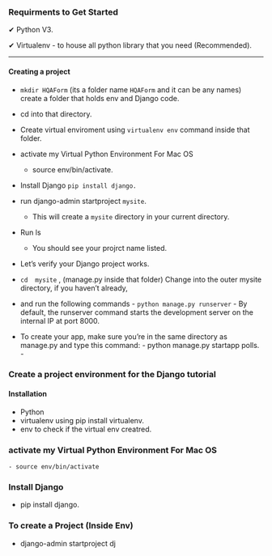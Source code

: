 ### Requirments to Get Started
 <p>✔ Python V3. </p>
 <p>✔ Virtualenv - to house all python library that you need (Recommended).  </p>
 
--- 
#### Creating a project
  - `mkdir HQAForm` (its a folder name `HQAForm` and it can be any names) create a folder that holds env and Django code.
  - cd into that directory. 
  - Create virtual enviroment using `virtualenv env` command inside that folder.
  - activate my Virtual Python Environment For Mac OS    
       - source env/bin/activate.
  - Install Django  `pip install django.` 
  - run django-admin startproject `mysite`.
    - This will create a `mysite` directory in your current directory.
  
  - Run ls
      -  You should see your projrct name listed.
   

  - Let’s verify your Django project works. 
   - `cd  mysite` , (manage.py  inside that folder) Change into the outer mysite directory, if you haven’t already,
  -  and run the following commands
    -   `python manage.py runserver`
    -   By default, the runserver command starts the development server on the internal IP at port 8000.


  -   To create your app, make sure you’re in the same directory as manage.py and type this command:
    -   python manage.py startapp polls.
    -   
### Create a project environment for the Django tutorial


#### Installation
 -   Python
 -   virtualenv using pip install virtualenv.
   -  env to check if the virtual env creatred.


### activate my Virtual Python Environment For Mac OS    
    - source env/bin/activate    

### Install Django
  - pip install django.

### To create a Project (Inside Env)
  - django-admin startproject dj 
